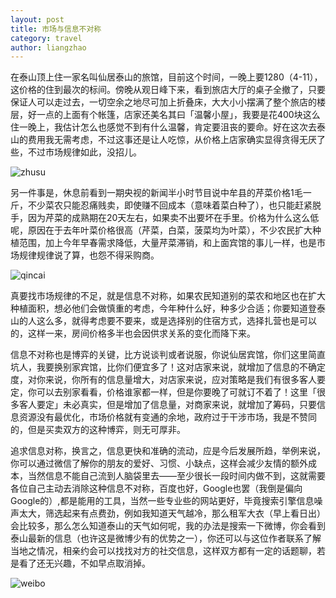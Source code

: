```yaml
---
layout: post
title: 市场与信息不对称
category: travel
author: liangzhao
---
```

在泰山顶上住一家名叫仙居泰山的旅馆，目前这个时间，一晚上要1280（4-11），这价格的住到最次的标间。傍晚从观日峰下来，看到旅店大厅的桌子全撤了，只要保证人可以走过去，一切空余之地尽可加上折叠床，大大小小摆满了整个旅店的楼层，好一点的上面有个帐篷，店家还美名其曰「温馨小屋」，我要是花400块这么住一晚上，我估计怎么也感觉不到有什么温馨，肯定要沮丧的要命。好在这次去泰山的费用我无需考虑，不过这事还是让人吃惊，从价格上店家确实显得贪得无厌了些，不过市场规律如此，没招儿。  

<span class="imgcenter">![zhusu][3]</span> 

另一件事是，休息前看到一期央视的新闻半小时节目说中牟县的芹菜价格1毛一斤，不少菜农只能忍痛贱卖，即使赚不回成本（意味着菜白种了），也只能赶紧脱手，因为芹菜的成熟期在20天左右，如果卖不出要坏在手里。价格为什么这么低呢，原因在于去年叶菜价格很高（芹菜，白菜，菠菜均为叶菜），不少农民扩大种植范围，加上今年早春需求降低，大量芹菜滞销，和上面宾馆的事儿一样，也是市场规律规律说了算，也怨不得采购商。  

<span class="imgcenter">![qincai][1]</span>   

真要找市场规律的不足，就是信息不对称，如果农民知道别的菜农和地区也在扩大种植面积，想必他们会做慎重的考虑，今年种什么好，种多少合适；你要知道登泰山的人这么多，就得考虑要不要来，或是选择别的住宿方式，选择扎营也是可以的，这样一来，房间价格多半也会因供求关系的变化而降下来。  

信息不对称也是博弈的关键，比方说谈判或者说服，你说仙居宾馆，你们这里简直坑人，我要换别家宾馆，比你们便宜多了！这对店家来说，就增加了信息的不确定度，对你来说，你所有的信息量增大，对店家来说，应对策略是我们有很多客人要定，你可以去别家看看，价格谁家都一样，但是你要晚了可就订不着了！这里「很多客人要定」未必真实，但是增加了信息量，对商家来说，就增加了筹码，只要信息资源没有最优化，市场价格就有变通的余地，政府过于干涉市场，我是不赞同的，但是买卖双方的这种博弈，则无可厚非。  
 
追求信息对称，换言之，信息更快和准确的流动，应是今后发展所趋，举例来说，你可以通过微信了解你的朋友的爱好、习惯、小缺点，这样会减少友情的额外成本，当然信息不能自己流到人脑袋里去——至少很长一段时间内做不到，这就需要各位自己主动去消除这种信息不对称，百度也好，Google也罢（我倒是偏向Google的）,都是能用的工具，当然一些专业些的网站更好，毕竟搜索引擎信息噪声太大，筛选起来有点费劲，例如我知道天气越冷，那么租军大衣（早上看日出）会比较多，那么怎么知道泰山的天气如何呢，我的办法是搜索一下微博，你会看到泰山最新的信息（也许这是微博少有的优势之一），你还可以与这位作者联系了解当地之情况，相亲约会可以找找对方的社交信息，这样双方都有一定的话题聊，若是看了还无兴趣，不如早点取消掉。   

<span class="imgcenter">![weibo][2]</span>   


[1]: https://farm4.staticflickr.com/3710/13874531365_26fe936158_z.jpg
[2]: https://farm8.staticflickr.com/7178/13874613143_bc048959ce_o.jpg 
[3]: https://farm6.staticflickr.com/5549/13887606705_dd98c3d02f.jpg